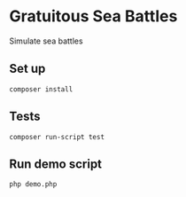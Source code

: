 # Gratuitous Sea Battles
Simulate sea battles

## Set up
```
composer install
```

## Tests
```
composer run-script test
```

## Run demo script

```
php demo.php
```
